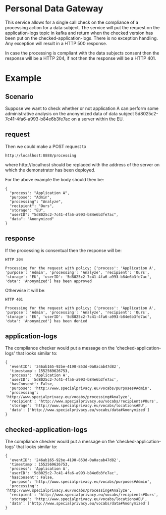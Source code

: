 # Personal Data Gateway

This service allows for a single call check on the compliance of a processing action for a data subject. The service will put the request on the application-logs topic in kafka and return when the checked version has been put on the checked-application-logs. There is no exception handling. Any exception will result in a HTTP 500 response.

In case the processing is compliant with the data subjects consent then the response will be a HTTP 204, if not then the response will be a HTTP 401.

# Example

## Scenario
Suppose we want to check whether or not application A can perform some administrative analysis on the anonymized data of data subject 5d8025c2-7c41-4fa6-a993-b84e6b3fe7ac on a server within the EU. 

## request
Then we could make a POST request to 
```
http://localhost:8888/processing
```

where http://localhost should be replaced with the address of the server on which the demonstrator has been deployed. 

For the above example the body should then be:
```
{
  "process": "Application A",
  "purpose": "Admin",
  "processing": "Analyze",
  "recipient": "Ours",
  "storage": "EU",
  "userID": "5d8025c2-7c41-4fa6-a993-b84e6b3fe7ac",
  "data": "Anonymized"
}
```
## response
If the processing is consentual then the response will be:
```
HTTP 204
```
```
Processing for the request with policy: {'process': 'Application A', 'purpose': 'Admin', 'processing': 'Analyze', 'recipient': 'Ours', 'storage': 'EU', 'userID': '5d8025c2-7c41-4fa6-a993-b84e6b3fe7ac', 'data': 'Anonymized'} has been approved
```

Otherwise it will be:
```
HTTP 401
```
```
Processing for the request with policy: {'process': 'Application A', 'purpose': 'Admin', 'processing': 'Analyze', 'recipient': 'Ours', 'storage': 'EU', 'userID': '5d8025c2-7c41-4fa6-a993-b84e6b3fe7ac', 'data': 'Anonymized'} has been denied
```

## application-logs
The compliance checker would put a message on the 'checked-application-logs' that looks similar to:
```
{
  'eventID': '246ab165-92be-4190-853d-0a0acab47d82', 
  'timestamp': 1552569626753, 
  'process': 'Application A', 
  'userID': '5d8025c2-7c41-4fa6-a993-b84e6b3fe7ac', 
  'hasConsent': False, 
  'purpose': 'http://www.specialprivacy.eu/vocabs/purposes#Admin', 
  'processing': 'http://www.specialprivacy.eu/vocabs/processing#Analyze', 
  'recipient': 'http://www.specialprivacy.eu/vocabs/recipients#Ours', 
  'storage': 'http://www.specialprivacy.eu/vocabs/locations#EU', 
  'data': ['http://www.specialprivacy.eu/vocabs/data#Anonymized']
}
```

## checked-application-logs
The compliance checker would put a message on the 'checked-application-logs' that looks similar to:
```
{
  'eventID': '246ab165-92be-4190-853d-0a0acab47d82', 
  'timestamp': 1552569626753, 
  'process': 'Application A', 
  'userID': '5d8025c2-7c41-4fa6-a993-b84e6b3fe7ac', 
  'hasConsent': False, 
  'purpose': 'http://www.specialprivacy.eu/vocabs/purposes#Admin', 
  'processing': 'http://www.specialprivacy.eu/vocabs/processing#Analyze', 
  'recipient': 'http://www.specialprivacy.eu/vocabs/recipients#Ours', 
  'storage': 'http://www.specialprivacy.eu/vocabs/locations#EU', 
  'data': ['http://www.specialprivacy.eu/vocabs/data#Anonymized']
}
```
